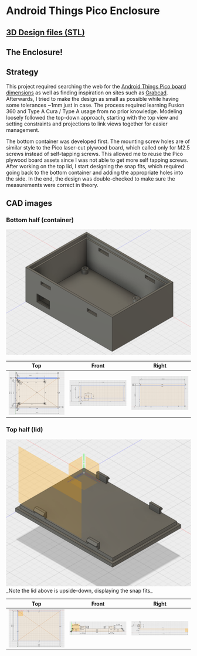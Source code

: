 # Android Things Pico Enclosure

## [3D Design files (STL)](https://github.com/rnlee0054/pico-enclosure/tree/master/3D)

## The Enclosure!

## Strategy

This project required searching the web for the [Android Things Pico board dimensions](https://shop.technexion.com/pico-pi-imx6ul.html?SID=r9g3e9gt8kt70r9akj784lqrs6) as well as finding inspiration on sites such as [Grabcad](https://grabcad.com/library).
Afterwards, I tried to make the design as small as possible while having some tolerances ~1mm just in case.
The process required learning Fusion 360 and Type A Cura / Type A usage from no prior knowledge.
Modeling loosely followed the top-down approach, starting with the top view and setting constraints and projections to link views together for easier management.

The bottom container was developed first.
The mounting screw holes are of similar style to the Pico laser-cut plywood board, which called only for M2.5 screws instead of self-tapping screws.
This allowed me to reuse the Pico plywood board assets since I was not able to get more self tapping screws.
After working on the top lid, I start designing the snap fits, which required going back to the bottom container and adding the appropriate holes into the side.
In the end, the design was double-checked to make sure the measurements were correct in theory.

## CAD images

### Bottom half (container)

<img src="https://github.com/rnlee0054/pico-enclosure/raw/master/Images/Fusion360_2017-10-08_02-54-31.png" width="600" />

Top | Front | Right
---|---|---
<img src="https://github.com/rnlee0054/pico-enclosure/raw/master/Images/Fusion360_2017-10-08_02-51-14.png" width="200" /> | <img src="https://github.com/rnlee0054/pico-enclosure/raw/master/Images/Fusion360_2017-10-08_02-48-49.png" width="200"/> | <img src="https://github.com/rnlee0054/pico-enclosure/raw/master/Images/Fusion360_2017-10-08_02-50-31.png" width="200"/>

### Top half (lid)

<img src="https://github.com/rnlee0054/pico-enclosure/raw/master/Images/Fusion360_2017-10-08_03-00-21.png" width="600" />
_Note the lid above is upside-down, displaying the snap fits_

Top | Front | Right
---|---|---
<img src="https://github.com/rnlee0054/pico-enclosure/raw/master/Images/Fusion360_2017-10-08_02-59-01.png" width="200" /> | <img src="https://github.com/rnlee0054/pico-enclosure/raw/master/Images/Fusion360_2017-10-08_02-57-12.png" width="200"/> | <img src="https://github.com/rnlee0054/pico-enclosure/raw/master/Images/Fusion360_2017-10-08_02-58-24.png" width="200"/>
